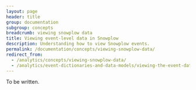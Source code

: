 ```yaml
---
layout: page
header: title
group: documentation
subgroup: concepts
breadcrumb: viewing snowplow data
title: Viewing event-level data in Snowplow
description: Understanding how to view Snowplow events.
permalink: /documentation/concepts/viewing-snowplow-data/
redirect_from:
  - /analytics/concepts/viewing-snowplow-data/
  - /analytics/event-dictionaries-and-data-models/viewing-the-event-data-in-snowplow.html
---
```


To be written.

<!-- TO WRITE (canonical event model + enrichenment, which gets added after data is collected - a difference) -->
